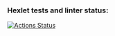 ### Hexlet tests and linter status:
[![Actions Status](https://github.com/lovedr6s/python-project-52/actions/workflows/hexlet-check.yml/badge.svg)](https://github.com/lovedr6s/python-project-52/actions)